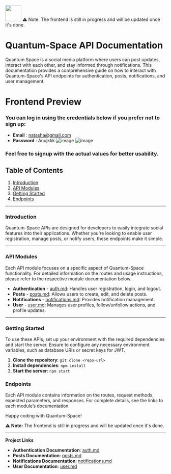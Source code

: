 <img src="https://media.tenor.com/zzZZwwmB-6YAAAAM/warning.gif" width="50" />
⚠️ Note: The frontend is still in progress and will be updated once it's done.


# Quantum-Space API Documentation

Quantum Space is a social media platform where users can post updates, interact with each other, and stay informed through notifications. This documentation provides a comprehensive guide on how to interact with Quantum-Space's API endpoints for authentication, posts, notifications, and user management.

# Frontend Preview
### You can log in using the credentials below if you prefer not to sign up:
- **Email** : natasha@gmail.com
- **Password** : Anujkkk
![image](https://github.com/user-attachments/assets/435e56f6-c669-4eb4-ab3e-f60c3e753e5b)
![image](https://github.com/user-attachments/assets/05b6a220-2b24-43ef-b236-47273e88808e)

### Feel free to signup with the actual values for better usability.

## Table of Contents

1. [Introduction](#introduction)
2. [API Modules](#api-modules)
3. [Getting Started](#getting-started)
4. [Endpoints](#endpoints)

---

### Introduction

Quantum-Space APIs are designed for developers to easily integrate social features into their applications. Whether you're looking to enable user registration, manage posts, or notify users, these endpoints make it simple.

---

### API Modules

Each API module focuses on a specific aspect of Quantum-Space functionality. For detailed information on the routes and usage instructions, please refer to the respective module documentation below.

- **Authentication** - [auth.md](auth.md): Handles user registration, login, and logout.
- **Posts** - [posts.md](posts.md): Allows users to create, edit, and delete posts.
- **Notifications** - [notifications.md](notifications.md): Provides notification management.
- **User** - [user.md](user.md): Manages user profiles, follow/unfollow actions, and profile updates.

---

### Getting Started

To use these APIs, set up your environment with the required dependencies and start the server. Ensure to configure any necessary environment variables, such as database URIs or secret keys for JWT.

1. **Clone the repository**: `git clone <repo-url>`
2. **Install dependencies**: `npm install`
3. **Start the server**: `npm start`

### Endpoints

Each API module contains information on the routes, request methods, expected parameters, and responses. For complete details, see the links to each module’s documentation.

Happy coding with Quantum-Space!

⚠️ **Note:** The frontend is still in progress and will be updated once it's done.


---

**Project Links**
- **Authentication Documentation**: [auth.md](auth.md)
- **Posts Documentation**: [posts.md](posts.md)
- **Notifications Documentation**: [notifications.md](notifications.md)
- **User Documentation**: [user.md](user.md)

